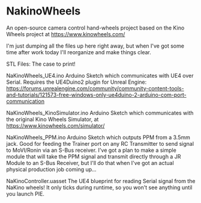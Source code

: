 # NakinoWheels
An open-source camera control hand-wheels project based on the Kino Wheels project at https://www.kinowheels.com/

I'm just dumping all the files up here right away, but when I've got some time after work today I'll reorganize and make things clear.

STL Files:
The case to print!

NaKinoWheels_UE4.ino
Arduino Sketch which communicates with UE4 over Serial. Requires the UE4Duino2 plugin for Unreal Engine: https://forums.unrealengine.com/community/community-content-tools-and-tutorials/121573-free-windows-only-ue4duino-2-arduino-com-port-communication

NaKinoWheels_KinoSimulator.ino
Arduino Sketch which communicates with the original Kino Wheels Simulator, at https://www.kinowheels.com/simulator/

NaKinoWheels_PPM.ino
Arduino Sketch which outputs PPM from a 3.5mm jack. Good for feeding the Trainer port on any RC Transmitter to send signal to MoVI/Ronin via an S-Bus receiver. I've got a plan to make a simple module that will take the PPM signal and transmit directly through a JR Module to an S-Bus Receiver, but I'll do that when I've got an actual physical production job coming up...

NaKinoController.uasset
The UE4 blueprint for reading Serial signal from the NaKino wheels! It only ticks during runtime, so you won't see anything until you launch PIE.
